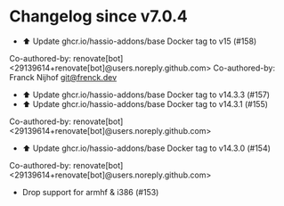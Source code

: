 # Changelog since v7.0.4
- ⬆️ Update ghcr.io/hassio-addons/base Docker tag to v15 (#158)

Co-authored-by: renovate[bot] <29139614+renovate[bot]@users.noreply.github.com>
Co-authored-by: Franck Nijhof <git@frenck.dev> 
- ⬆️ Update ghcr.io/hassio-addons/base Docker tag to v14.3.3 (#157) 
- ⬆️ Update ghcr.io/hassio-addons/base Docker tag to v14.3.1 (#155)

Co-authored-by: renovate[bot] <29139614+renovate[bot]@users.noreply.github.com> 
- ⬆️ Update ghcr.io/hassio-addons/base Docker tag to v14.3.0 (#154)

Co-authored-by: renovate[bot] <29139614+renovate[bot]@users.noreply.github.com> 
- Drop support for armhf & i386 (#153) 
